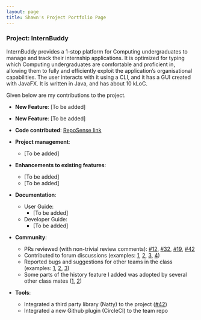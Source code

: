 ```yaml
---
layout: page
title: Shawn's Project Portfolio Page
---
```


### Project: InternBuddy

InternBuddy provides a 1-stop platform for Computing undergraduates to manage and track their internship applications. It is optimized for typing which Computing undergraduates are comfortable and proficient in, allowing them to fully and efficiently exploit the application’s organisational capabilities.
The user interacts with it using a CLI, and it has a GUI created with JavaFX. It is written in Java, and has about 10 kLoC.

Given below are my contributions to the project.

* **New Feature**: [To be added]
* **New Feature**: [To be added]

* **Code contributed**: [RepoSense link](https://nus-cs2103-ay2223s2.github.io/tp-dashboard/?search=seadragon2000341&breakdown=true)

* **Project management**:
  * [To be added]

* **Enhancements to existing features**:
  * [To be added]
  * [To be added]
* **Documentation**:
  * User Guide:
    * [To be added]
  * Developer Guide:
    * [To be added]
    
* **Community**:
  * PRs reviewed (with non-trivial review comments): [\#12](), [\#32](), [\#19](), [\#42]()
  * Contributed to forum discussions (examples: [1](), [2](), [3](), [4]())
  * Reported bugs and suggestions for other teams in the class (examples: [1](), [2](), [3]())
  * Some parts of the history feature I added was adopted by several other class mates ([1](), [2]())

* **Tools**:
  * Integrated a third party library (Natty) to the project ([\#42]())
  * Integrated a new Github plugin (CircleCI) to the team repo


